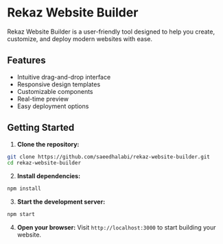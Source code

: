 # Rekaz Website Builder

Rekaz Website Builder is a user-friendly tool designed to help you create, customize, and deploy modern websites with ease.

## Features

- Intuitive drag-and-drop interface
- Responsive design templates
- Customizable components
- Real-time preview
- Easy deployment options

## Getting Started

1. **Clone the repository:**
  ```bash
  git clone https://github.com/saeedhalabi/rekaz-website-builder.git
  cd rekaz-website-builder
  ```

2. **Install dependencies:**
  ```bash
  npm install
  ```

3. **Start the development server:**
  ```bash
  npm start
  ```

4. **Open your browser:**
  Visit `http://localhost:3000` to start building your website.